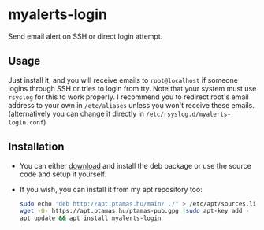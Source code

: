 # myalerts-login
Send email alert on SSH or direct login attempt.

## Usage
Just install it, and you will receive emails to `root@localhost` if someone logins through SSH or tries to login from tty.
Note that your system must use `rsyslog` for this to work properly.
I recommend you to redirect root's email address to your own in `/etc/aliases` unless you won't receive these emails. (alternatively you can change it directly in `/etc/rsyslog.d/myalerts-login.conf`)

## Installation
- You can either [download](https://github.com/tamas646/myalerts-login/raw/main/myalerts-login_1.0.1_all.deb) and install the deb package or use the source code and setup it yourself.

- If you wish, you can install it from my apt repository too:

  ```sh
  sudo echo "deb http://apt.ptamas.hu/main/ ./" > /etc/apt/sources.list.d/apt.ptamas.list
  wget -O- https://apt.ptamas.hu/ptamas-pub.gpg |sudo apt-key add -
  apt update && apt install myalerts-login
  ```
